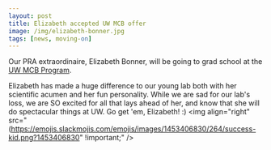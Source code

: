 ```yaml
---
layout: post
title: Elizabeth accepted UW MCB offer
image: /img/elizabeth-bonner.jpg
tags: [news, moving-on]
---
```

Our PRA extraordinaire, Elizabeth Bonner, will be going to grad school at the [UW MCB Program](https://grad.uw.edu/about-the-graduate-school/interdisciplinary-programs/molecular-and-cellular-biology/). 

Elizabeth has made a huge difference to our young lab both with her scientific acumen and her fun personality. While we are sad for our lab's loss, we are SO excited for all that lays ahead of her, and know that she will do spectacular things at UW. Go get 'em, Elizabeth! :) <img align="right" src="(https://emojis.slackmojis.com/emojis/images/1453406830/264/success-kid.png?1453406830" !important;" />

<br>
<br>
